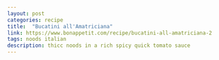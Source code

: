 ```yaml
---
layout: post
categories: recipe
title:  "Bucatini all'Amatriciana"
link: https://www.bonappetit.com/recipe/bucatini-all-amatriciana-2
tags: noods italian
description: thicc noods in a rich spicy quick tomato sauce
---
```

